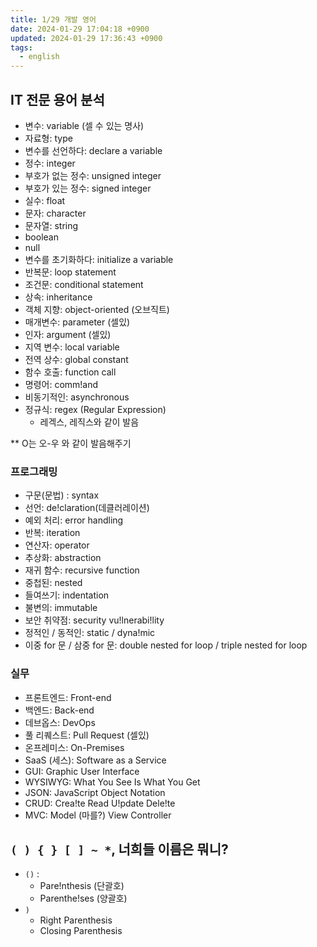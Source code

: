 ```yaml
---
title: 1/29 개발 영어
date: 2024-01-29 17:04:18 +0900
updated: 2024-01-29 17:36:43 +0900
tags:
  - english
---
```


## IT 전문 용어 분석

- 변수: variable (셀 수 있는 명사)
- 자료형: type
- 변수를 선언하다: declare a variable
- 정수: integer
- 부호가 없는 정수: unsigned integer
- 부호가 있는 정수: signed integer
- 실수: float
- 문자: character
- 문자열: string
- boolean
- null
- 변수를 초기화하다: initialize a variable
- 반복문: loop statement
- 조건문: conditional statement
- 상속: inheritance
- 객체 지향: object-oriented (오브직트)
- 매개변수: parameter (셀있)
- 인자: argument (셀있)
- 지역 변수: local variable
- 전역 상수: global constant
- 함수 호출: function call
- 명령어: comm!and
- 비동기적인: asynchronous
- 정규식: regex (Regular Expression)
	- 레겍스, 레직스와 같이 발음

** O는 오-우 와 같이 발음해주기

### 프로그래밍

- 구문(문법) : syntax
- 선언: de!claration(데클러레이션)
- 예외 처리: error handling
- 반복: iteration
- 연산자: operator
- 추상화: abstraction
- 재귀 함수: recursive function
- 중첩된: nested
- 들여쓰기: indentation
- 불변의: immutable
- 보안 취약점: security vu!lnerabi!lity
- 정적인 / 동적인: static / dyna!mic
- 이중 for 문 / 삼중 for 문: double nested for loop / triple nested for loop

### 실무

- 프론트엔드: Front-end
- 백엔드: Back-end
- 데브옵스: DevOps
- 풀 리퀘스트: Pull Request (셀있)
- 온프레미스: On-Premises
- SaaS (세스): Software as a Service
- GUI: Graphic User Interface
- WYSIWYG: What You See Is What You Get
- JSON: JavaScript Object Notation
- CRUD: Crea!te Read U!pdate Dele!te
- MVC: Model (마를?) View Controller

## `( ) { } [ ] ~ *`, 너희들 이름은 뭐니?

- `()` : 
	- Pare!nthesis (단괄호)
	- Parenthe!ses (양괄호)
- `)`
	- Right Parenthesis
	- Closing Parenthesis